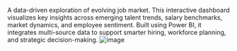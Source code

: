 A data-driven exploration of evolving job market. This interactive dashboard visualizes key insights across emerging talent trends, salary benchmarks, market dynamics, and employee sentiment. Built using Power BI, it integrates multi-source data to support smarter hiring, workforce planning, and strategic decision-making.
![image](https://github.com/user-attachments/assets/66b76624-3069-4e6a-a89c-ea0e2cd9819f)
